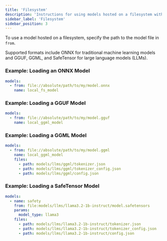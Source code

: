 ```yaml
---
title: 'Filesystem'
description: 'Instructions for using models hosted on a filesystem with Spice.'
sidebar_label: 'Filesystem'
sidebar_position: 3
---
```


To use a model hosted on a filesystem, specify the path to the model file in `from`.

Supported formats include ONNX for traditional machine learning models and GGUF, GGML, and SafeTensor for large language models (LLMs).

### Example: Loading an ONNX Model

```yaml
models:
  - from: file://absolute/path/to/my/model.onnx
    name: local_fs_model
```

### Example: Loading a GGUF Model

```yaml
models:
  - from: file://absolute/path/to/my/model.gguf
    name: local_ggml_model
```

### Example: Loading a GGML Model

```yaml
models:
  - from: file://absolute/path/to/my/model.ggml
    name: local_ggml_model
    files:
      - path: models/llms/ggml/tokenizer.json
      - path: models/llms/ggml/tokenizer_config.json
      - path: models/llms/ggml/config.json
```

### Example: Loading a SafeTensor Model

```yaml
models:
  - name: safety
    from: file:models/llms/llama3.2-1b-instruct/model.safetensors
    params:
      model_type: llama3
    files:
      - path: models/llms/llama3.2-1b-instruct/tokenizer.json
      - path: models/llms/llama3.2-1b-instruct/tokenizer_config.json
      - path: models/llms/llama3.2-1b-instruct/config.json
```
